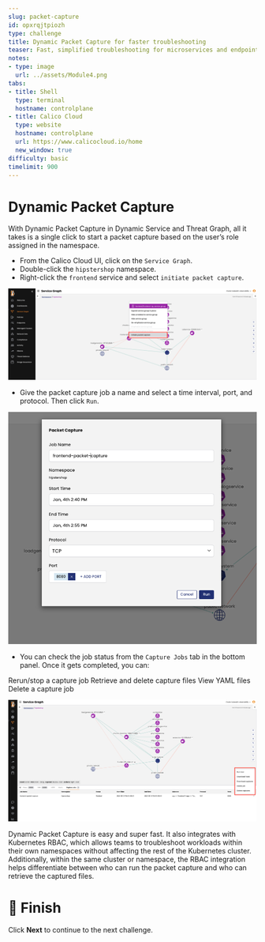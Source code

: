 ```yaml
---
slug: packet-capture
id: opxrqjtpiozh
type: challenge
title: Dynamic Packet Capture for faster troubleshooting
teaser: Fast, simplified troubleshooting for microservices and endpoints with secure user access based on roles and permissions.
notes:
- type: image
  url: ../assets/Module4.png
tabs:
- title: Shell
  type: terminal
  hostname: controlplane
- title: Calico Cloud
  type: website
  hostname: controlplane
  url: https://www.calicocloud.io/home
  new_window: true
difficulty: basic
timelimit: 900
---
```

Dynamic Packet Capture
===============

With Dynamic Packet Capture in Dynamic Service and Threat Graph, all it takes is a single click to start a packet capture based on the user’s role assigned in the namespace.

- From the Calico Cloud UI, click on the `Service Graph`.
- Double-click the `hipstershop` namespace.
- Right-click the `frontend` service and select `initiate packet capture`.

![Image Description](../assets/initiate-packet-capture.png)

- Give the packet capture job a name and select a time interval, port, and protocol. Then click `Run`.

![Image Description](../assets/run-packet-capture.png)

- You can check the job status from the `Capture Jobs` tab in the bottom panel. Once it gets completed, you can:

Rerun/stop a capture job
Retrieve and delete capture files
View YAML files
Delete a capture job

![Image Description](../assets/capture-jobs.png)


Dynamic Packet Capture is easy and super fast. It also integrates with Kubernetes RBAC, which allows teams to troubleshoot workloads within their own namespaces without affecting the rest of the Kubernetes cluster. Additionally, within the same cluster or namespace, the RBAC integration helps differentiate between who can run the packet capture and who can retrieve the captured files.

🏁 Finish
=========
Click **Next** to continue to the next challenge.
